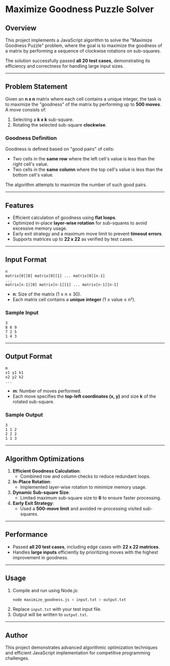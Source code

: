 # Maximize Goodness Puzzle Solver

## Overview
This project implements a JavaScript algorithm to solve the "Maximize Goodness Puzzle" problem, where the goal is to maximize the goodness of a matrix by performing a sequence of clockwise rotations on sub-squares.

The solution successfully passed **all 20 test cases**, demonstrating its efficiency and correctness for handling large input sizes.

---

## Problem Statement
Given an **n x n** matrix where each cell contains a unique integer, the task is to maximize the "goodness" of the matrix by performing up to **500 moves**. A move consists of:
1. Selecting a **k x k** sub-square.
2. Rotating the selected sub-square **clockwise**.

### Goodness Definition
Goodness is defined based on "good pairs" of cells:
- Two cells in the **same row** where the left cell's value is less than the right cell's value.
- Two cells in the **same column** where the top cell's value is less than the bottom cell's value.

The algorithm attempts to maximize the number of such good pairs.

---

## Features
- Efficient calculation of goodness using **flat loops**.
- Optimized in-place **layer-wise rotation** for sub-squares to avoid excessive memory usage.
- Early exit strategy and a maximum move limit to prevent **timeout errors**.
- Supports matrices up to **22 x 22** as verified by test cases.

---

## Input Format
```
n
matrix[0][0] matrix[0][1] ... matrix[0][n-1]
...
matrix[n-1][0] matrix[n-1][1] ... matrix[n-1][n-1]
```
- **n**: Size of the matrix (1 ≤ n ≤ 30).
- Each matrix cell contains a **unique integer** (1 ≤ value ≤ n²).

### Sample Input
```
3
8 6 9
7 2 5
1 4 3
```

---

## Output Format
```
m
x1 y1 k1
x2 y2 k2
...
```
- **m**: Number of moves performed.
- Each move specifies the **top-left coordinates (x, y)** and size **k** of the rotated sub-square.

### Sample Output
```
3
1 1 2
2 2 2
1 1 3
```

---

## Algorithm Optimizations
1. **Efficient Goodness Calculation**:
   - Combined row and column checks to reduce redundant loops.
2. **In-Place Rotation**:
   - Implemented layer-wise rotation to minimize memory usage.
3. **Dynamic Sub-square Size**:
   - Limited maximum sub-square size to **6** to ensure faster processing.
4. **Early Exit Strategy**:
   - Used a **500-move limit** and avoided re-processing visited sub-squares.

---

## Performance
- Passed **all 20 test cases**, including edge cases with **22 x 22 matrices**.
- Handles **large inputs** efficiently by prioritizing moves with the highest improvement in goodness.

---

## Usage
1. Compile and run using Node.js:
   ```bash
   node maximize_goodness.js < input.txt > output.txt
   ```
2. Replace `input.txt` with your test input file.
3. Output will be written to `output.txt`.

---

## Author
This project demonstrates advanced algorithmic optimization techniques and efficient JavaScript implementation for competitive programming challenges.

